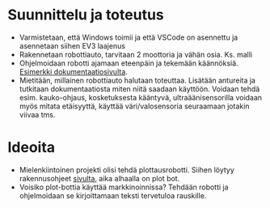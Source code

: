 # Suunnittelu ja toteutus

- Varmistetaan, että Windows toimii ja että VSCode on asennettu ja asennetaan siihen EV3 laajenus
- Rakennetaan robottiauto, tarvitaan 2 moottoria ja vähän osia. Ks. malli
- Ohjelmoidaan robotti ajamaan eteenpäin ja tekemään käännöksiä. [Esimerkki dokumentaatiosivulta](https://pybricks.com/ev3-micropython/examples/robot_educator_basic.html).
- Mietitään, millainen robottiauto halutaan toteuttaa. Lisätään antureita ja tutkitaan dokumentaatiosta miten niitä saadaan käyttöön. Voidaan tehdä esim. kauko-ohjaus, kosketuksesta kääntyvä, ultraäänisensorilla voidaan myös mitata etäisyyttä, käyttää väri/valosensoria seuraamaan jotakin viivaa tms.

# Ideoita

- Mielenkiintoinen projekti olisi tehdä plottausrobotti. Siihen löytyy rakennusohjeet [sivulta](https://education.lego.com/en-us/product-resources/mindstorms-ev3/downloads/building-instructions#robot), aika alhaalla on plot bot.
- Voisiko plot-bottia käyttää markkinoinnissa? Tehdään robotti ja ohjelmoidaan se kirjoittamaan teksti tervetuloa rauskille.